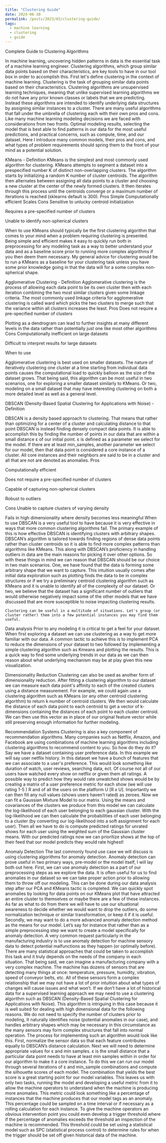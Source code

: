 ```yaml
---
title: "Clustering Guide"
date: 2024-06-30
permalink: /posts/2023/03/clustering-guide/
tags:
  - machine learning
  - clustering
  - guide
---
```


Complete Guide to Clustering Algorithms

In machine learning, uncovering hidden patterns in data is the essential task of a machine learning engineer. Clustering algorithms, which group similar data points based on their characteristics, are key tools to have in our tool box in order to accomplish this.
First let's define clustering in the context of machine learning. Clustering is the task of grouping similar data points based on their characteristics. Clustering algorithms are unsupervised learning techniques, meaning that unlike supervised learning algorithms we do not have any prior known classes or labels that we are predicting. Instead these algorithms are intended to identify underlying data structures by assigning similar instances to a cluster.
There are many useful algorithms that fall under the umbrella of clustering each with their own pros and cons. Like many machine learning modeling decisions we are faced with considerations from two fronts. Optimal modeling results, selecting the model that is best able to find patterns in our data for the most useful predictions, and practical concerns, such as compute, time, and our dataset. Here I introduce many common models, their pros and cons, and what types of problem requirements should spring them to the front of your mind as a potential solution.

KMeans -
Definition
KMeans is the simplest and most commonly used algorithm for clustering. KMeans attempts to segment a dataset into a prespecified number K of distinct non-overlapping clusters. The algorithm starts by initializing a random K number of cluster centroids. The algorithm then alternates between assigning all data points to a cluster and choosing a new cluster at the center of the newly formed clusters. It then iterates through this process until the centroids converge or a maximum number of iterations is reached (sklearns default is 300).
Pros
Simple
Computationally efficient
Scales
Cons
Sensitive to unlucky centroid initialization

Requires a pre-specified number of clusters

Unable to identify non-spherical clusters

When to use
KMeans should typically be the first clustering algorithm that comes to your mind when a problem requiring clustering is presented. Being simple and efficient makes it easy to quickly run both in preprocessing for any modeling task as a way to better understand your data and as a baseline score prior to running more complex algorithms if you then deem them necessary. My general advice for clustering would be to run a KMeans as a baseline for your clustering task unless you have some prior knowledge going in that the data will for a some complex non-spherical shape.

Agglomerative Clustering -
Definition
Agglomerative clustering is the process of allowing each data point to be its own cluster then with each iteration combining the two most similar clusters given some linkage criteria. The most commonly used linkage criteria for agglomerative clustering is called ward which picks the two clusters to merge such that the variance within all clusters increases the least.
Pros
Does not require a pre-specified number of clusters

Plotting as a dendrogram can lead to further insights at many different levels in the data rather than potentially just one like most other algorithms
Cons
Computationally inefficient on large datasets

Difficult to interpret results for large datasets

When to use

Agglomerative clustering is best used on smaller datasets. The nature of iteratively clustering one cluster at a time starting from individual data points causes the computational load to quickly balloon as the size of the dataset grows. That being said, this algorithm can be most useful in two scenarios, one for exploring a smaller dataset similarly to KMeans. Or two, modeling on a small dataset that may have interesting clustering on both a more detailed level as well as a general level.

DBSCAN (Density-Based Spatial Clustering for Applications with Noise) -
Definition

DBSCAN is a density based approach to clustering. That means that rather than optimizing for a center of a cluster and calculating distance to that point DBSCAN is instead finding densely compact data points. It is able to accomplish this by finding the number of points in our data that are within a small distance ε of our initial point. ε is defined as a parameter we select for the model. If there are at least min_samples, another parameter we select for our model, then that data point is considered a core instance of a cluster. All core instances and their neighbors are said to be in a cluster and all that are not are denoted as anomalies.
Pros

Computationally efficient

Does not require a pre-specified number of clusters

Capable of capturing non-spherical clusters

Robust to outliers

Cons
Unable to capture clusters of varying density

Fails in high dimensionality where density becomes less meaningful
When to use
DBSCAN is a very useful tool to have because it is very effective in ways that more common clustering algorithms fail. The primary example of this is how effective DBSCAN is identifying clusters with arbitrary shapes. DBSCAN’s algorithm is tailored towards finding regions of dense data points rather than cluster centroids so it is able to find more complex patterns than algorithms like KMeans. This along with DBSCAN’s proficiency in handling outliers in data are the main reasons for picking it over other options. So with these things in mind we can reason that DBSCAN should be our choice in two main scenarios. One, we have found that the data is forming some arbitrary shape that we want to capture. This intuition usually comes after initial data exploration such as plotting finds the data to be in complex structures or if we try a preliminary centroid clustering algorithm such as KMeans and it is unable to identify all of the complexity of our dataset. Or two, we believe that the dataset has a significant number of outliers that would otherwise negatively impact some of the other models that we have discussed that are more susceptible to noise impacting clustering results.

    Clustering can be useful in a multitude of situations. Let's group (or cluster rather) them into a few potential instances you may find them useful.

Data analysis
Prior to any modeling it is critical to get a feel for your dataset. When first exploring a dataset we can use clustering as a way to get more familiar with our data. A common tactic to achieve this is to implement PCA to reduce the dimensions of your dataset to two followed by implementing a simple clustering algorithm such as Kmeans and plotting the results. This is a quick way to find some underlying trends in our data as we can then reason about what underlying mechanism may be at play given this new visualization.

Dimensionality Reduction
Clustering can also be used as another form of dimensionality reduction. After fitting a clustering algorithm to our dataset we can measure each data point's affinity to each of the created clusters using a distance measurement. For example, we could again use a clustering algorithm such as KMeans (or any other centroid clustering algorithm) to return k number of centroid clusters. We then would calculate the distance of each data point to each centroid to get a vector of k-dimensions containing the distances of each point to each cluster centroid. We can then use this vector as in place of our original feature vector while still preserving enough information for further modeling.

Recommendation Systems
Clustering is also a key component of recommendation algorithms. Many companies such as Netflix, Amazon, and Facebook are using combinations of machine learning algorithms including clustering algorithms to recommend content to you. So how do they do it? Say we have a dataset containing user preference data. In this example we will say user netflix history. In this dataset we have a bunch of features that we can associate to a user's preference. This would look something like duration of watch, user reviews, searching data, ect. Of course not all of our users have watched every show on netflix or given them all ratings. A possible way to predict how they would rate unwatched shows would be by creating a matrix of a user preference metric for each show (we will use rating 1-5 ) R and of all the users on the platform U [R x U]. Importantly we can then fill any null values (shows users haven’t rated) as zeroes. Now we can fit a Gaussian Mixture Model to our matrix. Using the means and covariances of the clusters we produce from this model we can calculate the log-likelihood of each user belonging to each gaussian cluster. With the log-likelihood we can then calculate the probabilities of each user belonging to a cluster (by converting our log-likelihood into a soft assignment for each user). Then all we have to do is compute predicted ratings for unrated shows for each user using the weighted sum of the Gaussian cluster means. With our predicted ratings now we can prioritize shows at the top of their feed that our model predicts they would rate highest!

Anomaly Detection
The last commonly found use case we will discuss is using clustering algorithms for anomaly detection. Anomaly detection can prove useful in two primary ways, pre-model or the model itself, I will lay both out here. First, we can use anomaly detection as a part of our preprocessing steps as we explore the data. It is often useful for us to find anomalies in our dataset so we can take proper action prior to allowing them to throw off our modeling. This can be done during our data analysis step after our PCA and KMeans tactic is completed. We can quickly spot anomalies by looking for data points on our KMeans plot that have attracted an entire cluster to themselves or maybe there are a few of these instances. As far as what to do from there we will have to use our situational awareness to decide whether we would want to drop the outliers, do some normalization technique or similar transformation, or keep it if it is useful. Secondly, we may want to do a more advanced anomaly detection method as the means for our model. Let’s say for instance that rather than as a simple preprocessing step we want to create a model specifically for anomaly detection. A very common request particularly in the manufacturing industry is to use anomaly detection for machine sensory data to detect potential malfunctions as they happen (or optimally before). There are many statistical approaches that could be taken to accomplish this task and it truly depends on the needs of the company in each situation. That being said, we can imagine a manufacturing company with a very complex machine. The machine has dozens of sensors that are detecting many things at once: temperature, pressure, humidity, vibration, speed of conveyor belts, etc. All of these sensors form a complex relationship that we may not have a lot of prior intuition about what types of changes will cause issues and what won’t. If we don’t have a lot of historical data for a supervised learning approach we may need to use a clustering algorithm such as DBSCAN (Density-Based Spatial Clustering for Applications with Noise). This algorithm is intriguing in this case because it is well suited for dealing with high dimensional data for the following reasons. We do not need to specify the number of clusters prior to modeling, It naturally identifies noise (potential anomalies in our case), and handles arbitrary shapes which may be necessary in this circumstance as the many sensors may form complex structures that fall into normal operation. The process for implementing such an algorithm would look like this. First, normalize the sensor data so that each feature contributes equally to DBSCAN’s distance calculation. Next we will need to determine appropriate values for ε and min samples. ε is the small distance that a particular data point needs to have at least min samples within in order for our algorithm to make it a core instance. To do this we can run our model through several iterations of ε and min_sample combinations and compute the silhouette scores of each model. The combination that yields the best score is a great starting point for our model variables. This leaves us with only two tasks, running the model and developing a useful metric from it to allow the machine operators to understand when the machine is producing more anomalies. This metric could look something like a percentage of instances that the machine produces that our model tags as an anomaly. This percentage could be sampled on a time interval or if necessary as a rolling calculation for each instance. To give the machine operators an obvious intervention point you could even develop a trigger threshold where if the percentage of anomalies exceeds the threshold an inspection of the machine is recommended. This threshold could be set using a statistical model such as SPC (statistical process control) to determine rules for when the trigger should be set off given historical data of the machine.
